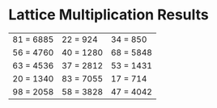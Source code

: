 # Lattice Multiplication Results

|   |   |   |
|---|---|---|
| 81 = 6885 | 22 = 924 | 34 = 850 |
| 56 = 4760 | 40 = 1280 | 68 = 5848 |
| 63 = 4536 | 37 = 2812 | 53 = 1431 |
| 20 = 1340 | 83 = 7055 | 17 = 714 |
| 98 = 2058 | 58 = 3828 | 47 = 4042 |
